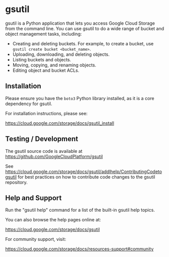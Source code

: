 # gsutil

gsutil is a Python application that lets you access Google Cloud Storage from
the command line. You can use gsutil to do a wide range of bucket and object
management tasks, including:

* Creating and deleting buckets. For example, to create a bucket, use `gsutil create bucket <bucket_name>`.
* Uploading, downloading, and deleting objects.
* Listing buckets and objects.
* Moving, copying, and renaming objects.
* Editing object and bucket ACLs.

## Installation

Please ensure you have the `boto3` Python library installed, as it is a core dependency for gsutil.

For installation instructions, please see:

https://cloud.google.com/storage/docs/gsutil_install

## Testing / Development

The gsutil source code is available at https://github.com/GoogleCloudPlatform/gsutil

See https://cloud.google.com/storage/docs/gsutil/addlhelp/ContributingCodetogsutil
for best practices on how to contribute code changes to the gsutil repository.

## Help and Support

Run the "gsutil help" command for a list of the built-in gsutil help topics.

You can also browse the help pages online at:

https://cloud.google.com/storage/docs/gsutil

For community support, visit:

https://cloud.google.com/storage/docs/resources-support#community